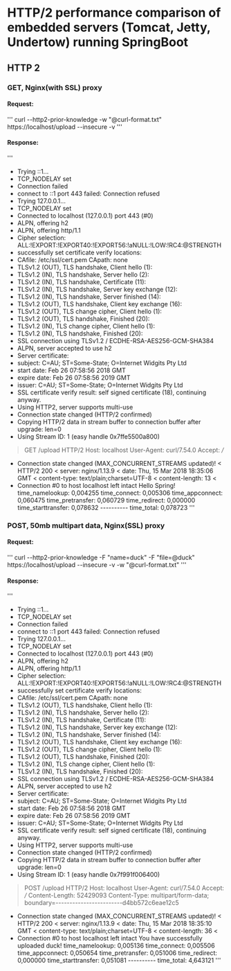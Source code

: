 
# HTTP/2 performance comparison of embedded servers (Tomcat, Jetty, Undertow) running SpringBoot


## HTTP 2
### GET, Nginx(with SSL) proxy

#### Request:
'''
curl --http2-prior-knowledge 
    -w "@curl-format.txt" 
    https://localhost/upload 
    --insecure -v
'''

#### Response:
'''
*   Trying ::1...
* TCP_NODELAY set
* Connection failed
* connect to ::1 port 443 failed: Connection refused
*   Trying 127.0.0.1...
* TCP_NODELAY set
* Connected to localhost (127.0.0.1) port 443 (#0)
* ALPN, offering h2
* ALPN, offering http/1.1
* Cipher selection: ALL:!EXPORT:!EXPORT40:!EXPORT56:!aNULL:!LOW:!RC4:@STRENGTH
* successfully set certificate verify locations:
*   CAfile: /etc/ssl/cert.pem
  CApath: none
* TLSv1.2 (OUT), TLS handshake, Client hello (1):
* TLSv1.2 (IN), TLS handshake, Server hello (2):
* TLSv1.2 (IN), TLS handshake, Certificate (11):
* TLSv1.2 (IN), TLS handshake, Server key exchange (12):
* TLSv1.2 (IN), TLS handshake, Server finished (14):
* TLSv1.2 (OUT), TLS handshake, Client key exchange (16):
* TLSv1.2 (OUT), TLS change cipher, Client hello (1):
* TLSv1.2 (OUT), TLS handshake, Finished (20):
* TLSv1.2 (IN), TLS change cipher, Client hello (1):
* TLSv1.2 (IN), TLS handshake, Finished (20):
* SSL connection using TLSv1.2 / ECDHE-RSA-AES256-GCM-SHA384
* ALPN, server accepted to use h2
* Server certificate:
*  subject: C=AU; ST=Some-State; O=Internet Widgits Pty Ltd
*  start date: Feb 26 07:58:56 2018 GMT
*  expire date: Feb 26 07:58:56 2019 GMT
*  issuer: C=AU; ST=Some-State; O=Internet Widgits Pty Ltd
*  SSL certificate verify result: self signed certificate (18), continuing anyway.
* Using HTTP2, server supports multi-use
* Connection state changed (HTTP/2 confirmed)
* Copying HTTP/2 data in stream buffer to connection buffer after upgrade: len=0
* Using Stream ID: 1 (easy handle 0x7ffe5500a800)
> GET /upload HTTP/2
> Host: localhost
> User-Agent: curl/7.54.0
> Accept: */*
> 
* Connection state changed (MAX_CONCURRENT_STREAMS updated)!
< HTTP/2 200 
< server: nginx/1.13.9
< date: Thu, 15 Mar 2018 18:35:06 GMT
< content-type: text/plain;charset=UTF-8
< content-length: 13
< 
* Connection #0 to host localhost left intact
Hello Spring!    time_namelookup:  0,004255
       time_connect:  0,005306
    time_appconnect:  0,060475
   time_pretransfer:  0,060729
      time_redirect:  0,000000
 time_starttransfer:  0,078632
                    ----------
         time_total:  0,078723
'''


### POST, 50mb multipart data, Nginx(SSL) proxy

#### Request:
'''
curl --http2-prior-knowledge 
    -F "name=duck" -F "file=@duck" 
    https://localhost/upload 
    --insecure -v 
    -w "@curl-format.txt"
'''

#### Response:
'''
*   Trying ::1...
* TCP_NODELAY set
* Connection failed
* connect to ::1 port 443 failed: Connection refused
*   Trying 127.0.0.1...
* TCP_NODELAY set
* Connected to localhost (127.0.0.1) port 443 (#0)
* ALPN, offering h2
* ALPN, offering http/1.1
* Cipher selection: ALL:!EXPORT:!EXPORT40:!EXPORT56:!aNULL:!LOW:!RC4:@STRENGTH
* successfully set certificate verify locations:
*   CAfile: /etc/ssl/cert.pem
  CApath: none
* TLSv1.2 (OUT), TLS handshake, Client hello (1):
* TLSv1.2 (IN), TLS handshake, Server hello (2):
* TLSv1.2 (IN), TLS handshake, Certificate (11):
* TLSv1.2 (IN), TLS handshake, Server key exchange (12):
* TLSv1.2 (IN), TLS handshake, Server finished (14):
* TLSv1.2 (OUT), TLS handshake, Client key exchange (16):
* TLSv1.2 (OUT), TLS change cipher, Client hello (1):
* TLSv1.2 (OUT), TLS handshake, Finished (20):
* TLSv1.2 (IN), TLS change cipher, Client hello (1):
* TLSv1.2 (IN), TLS handshake, Finished (20):
* SSL connection using TLSv1.2 / ECDHE-RSA-AES256-GCM-SHA384
* ALPN, server accepted to use h2
* Server certificate:
*  subject: C=AU; ST=Some-State; O=Internet Widgits Pty Ltd
*  start date: Feb 26 07:58:56 2018 GMT
*  expire date: Feb 26 07:58:56 2019 GMT
*  issuer: C=AU; ST=Some-State; O=Internet Widgits Pty Ltd
*  SSL certificate verify result: self signed certificate (18), continuing anyway.
* Using HTTP2, server supports multi-use
* Connection state changed (HTTP/2 confirmed)
* Copying HTTP/2 data in stream buffer to connection buffer after upgrade: len=0
* Using Stream ID: 1 (easy handle 0x7f991f006400)
> POST /upload HTTP/2
> Host: localhost
> User-Agent: curl/7.54.0
> Accept: */*
> Content-Length: 52429093
> Content-Type: multipart/form-data; boundary=------------------------d4bb572c6eae12c5
>
* Connection state changed (MAX_CONCURRENT_STREAMS updated)!
< HTTP/2 200
< server: nginx/1.13.9
< date: Thu, 15 Mar 2018 18:35:10 GMT
< content-type: text/plain;charset=UTF-8
< content-length: 36
<
* Connection #0 to host localhost left intact
You have successfully uploaded duck!    time_namelookup:  0,005136
       time_connect:  0,005506
    time_appconnect:  0,050654
   time_pretransfer:  0,051006
      time_redirect:  0,000000
 time_starttransfer:  0,051081
                    ----------
         time_total:  4,643121
'''
